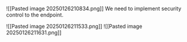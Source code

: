 ![[Pasted image 20250126210834.png]]
We need to implement security control to the endpoint.

![[Pasted image 20250126211533.png]]
![[Pasted image 20250126211631.png]]